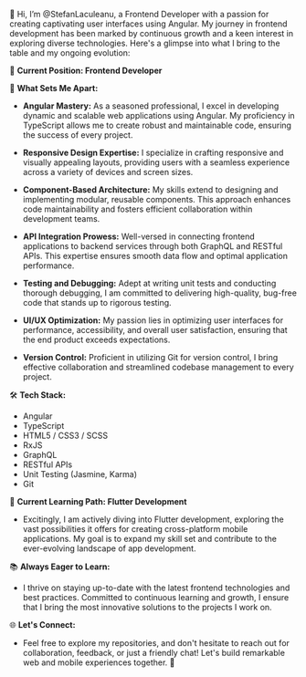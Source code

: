 👋 Hi, I’m @StefanLaculeanu, a Frontend Developer with a passion for creating captivating user interfaces using Angular. My journey in frontend development has been marked by continuous growth and a keen interest in exploring diverse technologies. Here's a glimpse into what I bring to the table and my ongoing evolution:

💼 **Current Position: Frontend Developer**

🚀 **What Sets Me Apart:**

- **Angular Mastery:** As a seasoned professional, I excel in developing dynamic and scalable web applications using Angular. My proficiency in TypeScript allows me to create robust and maintainable code, ensuring the success of every project.

- **Responsive Design Expertise:** I specialize in crafting responsive and visually appealing layouts, providing users with a seamless experience across a variety of devices and screen sizes.

- **Component-Based Architecture:** My skills extend to designing and implementing modular, reusable components. This approach enhances code maintainability and fosters efficient collaboration within development teams.

- **API Integration Prowess:** Well-versed in connecting frontend applications to backend services through both GraphQL and RESTful APIs. This expertise ensures smooth data flow and optimal application performance.

- **Testing and Debugging:** Adept at writing unit tests and conducting thorough debugging, I am committed to delivering high-quality, bug-free code that stands up to rigorous testing.

- **UI/UX Optimization:** My passion lies in optimizing user interfaces for performance, accessibility, and overall user satisfaction, ensuring that the end product exceeds expectations.

- **Version Control:** Proficient in utilizing Git for version control, I bring effective collaboration and streamlined codebase management to every project.

🛠️ **Tech Stack:**

- Angular
- TypeScript
- HTML5 / CSS3 / SCSS
- RxJS
- GraphQL
- RESTful APIs
- Unit Testing (Jasmine, Karma)
- Git

🚀 **Current Learning Path: Flutter Development**

- Excitingly, I am actively diving into Flutter development, exploring the vast possibilities it offers for creating cross-platform mobile applications. My goal is to expand my skill set and contribute to the ever-evolving landscape of app development.

📚 **Always Eager to Learn:**

- I thrive on staying up-to-date with the latest frontend technologies and best practices. Committed to continuous learning and growth, I ensure that I bring the most innovative solutions to the projects I work on.

🌐 **Let's Connect:**

- Feel free to explore my repositories, and don't hesitate to reach out for collaboration, feedback, or just a friendly chat! Let's build remarkable web and mobile experiences together. 🚀

<!---
SLaculeanu/SLaculeanu is a ✨ special ✨ repository because its `README.md` (this file) appears on your GitHub profile.
You can click the Preview link to take a look at your changes.
--->
